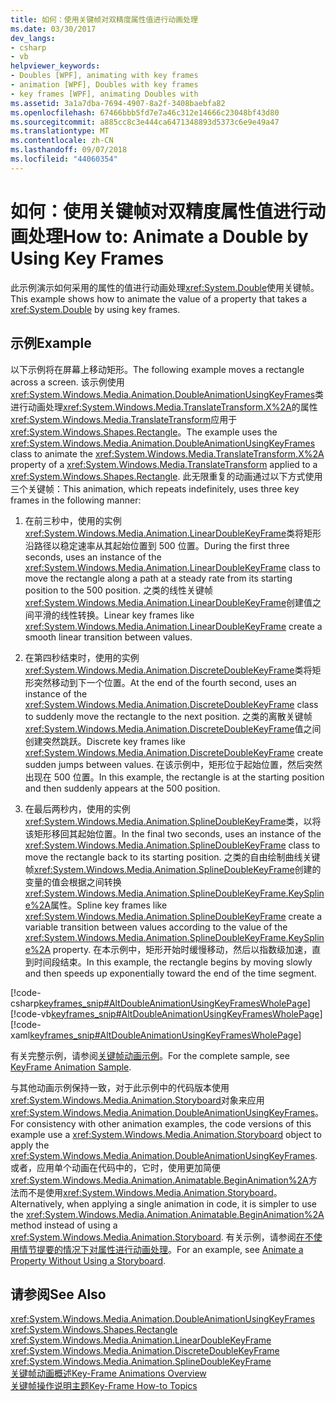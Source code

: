 ```yaml
---
title: 如何：使用关键帧对双精度属性值进行动画处理
ms.date: 03/30/2017
dev_langs:
- csharp
- vb
helpviewer_keywords:
- Doubles [WPF], animating with key frames
- animation [WPF], Doubles with key frames
- key frames [WPF], animating Doubles with
ms.assetid: 3a1a7dba-7694-4907-8a2f-3408baebfa82
ms.openlocfilehash: 67466bbb5fd7e7a46c312e14666c23048bf43d80
ms.sourcegitcommit: a885cc8c3e444ca6471348893d5373c6e9e49a47
ms.translationtype: MT
ms.contentlocale: zh-CN
ms.lasthandoff: 09/07/2018
ms.locfileid: "44060354"
---
```

# <a name="how-to-animate-a-double-by-using-key-frames"></a><span data-ttu-id="5c91e-102">如何：使用关键帧对双精度属性值进行动画处理</span><span class="sxs-lookup"><span data-stu-id="5c91e-102">How to: Animate a Double by Using Key Frames</span></span>
<span data-ttu-id="5c91e-103">此示例演示如何采用的属性的值进行动画处理<xref:System.Double>使用关键帧。</span><span class="sxs-lookup"><span data-stu-id="5c91e-103">This example shows how to animate the value of a property that takes a <xref:System.Double> by using key frames.</span></span>  
  
## <a name="example"></a><span data-ttu-id="5c91e-104">示例</span><span class="sxs-lookup"><span data-stu-id="5c91e-104">Example</span></span>  
 <span data-ttu-id="5c91e-105">以下示例将在屏幕上移动矩形。</span><span class="sxs-lookup"><span data-stu-id="5c91e-105">The following example moves a rectangle across a screen.</span></span> <span data-ttu-id="5c91e-106">该示例使用<xref:System.Windows.Media.Animation.DoubleAnimationUsingKeyFrames>类进行动画处理<xref:System.Windows.Media.TranslateTransform.X%2A>的属性<xref:System.Windows.Media.TranslateTransform>应用于<xref:System.Windows.Shapes.Rectangle>。</span><span class="sxs-lookup"><span data-stu-id="5c91e-106">The example uses the <xref:System.Windows.Media.Animation.DoubleAnimationUsingKeyFrames> class to animate the <xref:System.Windows.Media.TranslateTransform.X%2A> property of a <xref:System.Windows.Media.TranslateTransform> applied to a <xref:System.Windows.Shapes.Rectangle>.</span></span> <span data-ttu-id="5c91e-107">此无限重复的动画通过以下方式使用三个关键帧：</span><span class="sxs-lookup"><span data-stu-id="5c91e-107">This animation, which repeats indefinitely, uses three key frames in the following manner:</span></span>  
  
1.  <span data-ttu-id="5c91e-108">在前三秒中，使用的实例<xref:System.Windows.Media.Animation.LinearDoubleKeyFrame>类将矩形沿路径以稳定速率从其起始位置到 500 位置。</span><span class="sxs-lookup"><span data-stu-id="5c91e-108">During the first three seconds, uses an instance of the <xref:System.Windows.Media.Animation.LinearDoubleKeyFrame> class to move the rectangle along a path at a steady rate from its starting position to the 500 position.</span></span> <span data-ttu-id="5c91e-109">之类的线性关键帧<xref:System.Windows.Media.Animation.LinearDoubleKeyFrame>创建值之间平滑的线性转换。</span><span class="sxs-lookup"><span data-stu-id="5c91e-109">Linear key frames like <xref:System.Windows.Media.Animation.LinearDoubleKeyFrame> create a smooth linear transition between values.</span></span>  
  
2.  <span data-ttu-id="5c91e-110">在第四秒结束时，使用的实例<xref:System.Windows.Media.Animation.DiscreteDoubleKeyFrame>类将矩形突然移动到下一个位置。</span><span class="sxs-lookup"><span data-stu-id="5c91e-110">At the end of the fourth second, uses an instance of the <xref:System.Windows.Media.Animation.DiscreteDoubleKeyFrame> class to suddenly move the rectangle to the next position.</span></span> <span data-ttu-id="5c91e-111">之类的离散关键帧<xref:System.Windows.Media.Animation.DiscreteDoubleKeyFrame>值之间创建突然跳跃。</span><span class="sxs-lookup"><span data-stu-id="5c91e-111">Discrete key frames like <xref:System.Windows.Media.Animation.DiscreteDoubleKeyFrame> create sudden jumps between values.</span></span> <span data-ttu-id="5c91e-112">在该示例中，矩形位于起始位置，然后突然出现在 500 位置。</span><span class="sxs-lookup"><span data-stu-id="5c91e-112">In this example, the rectangle is at the starting position and then suddenly appears at the 500 position.</span></span>  
  
3.  <span data-ttu-id="5c91e-113">在最后两秒内，使用的实例<xref:System.Windows.Media.Animation.SplineDoubleKeyFrame>类，以将该矩形移回其起始位置。</span><span class="sxs-lookup"><span data-stu-id="5c91e-113">In the final two seconds, uses an instance of the <xref:System.Windows.Media.Animation.SplineDoubleKeyFrame> class to move the rectangle back to its starting position.</span></span> <span data-ttu-id="5c91e-114">之类的自由绘制曲线关键帧<xref:System.Windows.Media.Animation.SplineDoubleKeyFrame>创建的变量的值会根据之间转换<xref:System.Windows.Media.Animation.SplineDoubleKeyFrame.KeySpline%2A>属性。</span><span class="sxs-lookup"><span data-stu-id="5c91e-114">Spline key frames like <xref:System.Windows.Media.Animation.SplineDoubleKeyFrame> create a variable transition between values according to the value of the <xref:System.Windows.Media.Animation.SplineDoubleKeyFrame.KeySpline%2A> property.</span></span> <span data-ttu-id="5c91e-115">在本示例中，矩形开始时缓慢移动，然后以指数级加速，直到时间段结束。</span><span class="sxs-lookup"><span data-stu-id="5c91e-115">In this example, the rectangle begins by moving slowly and then speeds up exponentially toward the end of the time segment.</span></span>  
  
 [!code-csharp[keyframes_snip#AltDoubleAnimationUsingKeyFramesWholePage](../../../../samples/snippets/csharp/VS_Snippets_Wpf/keyframes_snip/CSharp/AltDoubleAnimationUsingKeyFramesExample.cs#altdoubleanimationusingkeyframeswholepage)]
 [!code-vb[keyframes_snip#AltDoubleAnimationUsingKeyFramesWholePage](../../../../samples/snippets/visualbasic/VS_Snippets_Wpf/keyframes_snip/visualbasic/altdoubleanimationusingkeyframesexample.vb#altdoubleanimationusingkeyframeswholepage)]
 [!code-xaml[keyframes_snip#AltDoubleAnimationUsingKeyFramesWholePage](../../../../samples/snippets/xaml/VS_Snippets_Wpf/keyframes_snip/XAML/AltDoubleAnimationUsingKeyFramesExample.xaml#altdoubleanimationusingkeyframeswholepage)]  
  
 <span data-ttu-id="5c91e-116">有关完整示例，请参阅[关键帧动画示例](https://go.microsoft.com/fwlink/?LinkID=160012)。</span><span class="sxs-lookup"><span data-stu-id="5c91e-116">For the complete sample, see [KeyFrame Animation Sample](https://go.microsoft.com/fwlink/?LinkID=160012).</span></span>  
  
 <span data-ttu-id="5c91e-117">与其他动画示例保持一致，对于此示例中的代码版本使用<xref:System.Windows.Media.Animation.Storyboard>对象来应用<xref:System.Windows.Media.Animation.DoubleAnimationUsingKeyFrames>。</span><span class="sxs-lookup"><span data-stu-id="5c91e-117">For consistency with other animation examples, the code versions of this example use a <xref:System.Windows.Media.Animation.Storyboard> object to apply the <xref:System.Windows.Media.Animation.DoubleAnimationUsingKeyFrames>.</span></span> <span data-ttu-id="5c91e-118">或者，应用单个动画在代码中的，它时，使用更加简便<xref:System.Windows.Media.Animation.Animatable.BeginAnimation%2A>方法而不是使用<xref:System.Windows.Media.Animation.Storyboard>。</span><span class="sxs-lookup"><span data-stu-id="5c91e-118">Alternatively, when applying a single animation in code, it is simpler to use the <xref:System.Windows.Media.Animation.Animatable.BeginAnimation%2A> method instead of using a <xref:System.Windows.Media.Animation.Storyboard>.</span></span> <span data-ttu-id="5c91e-119">有关示例，请参阅[在不使用情节提要的情况下对属性进行动画处理](../../../../docs/framework/wpf/graphics-multimedia/how-to-animate-a-property-without-using-a-storyboard.md)。</span><span class="sxs-lookup"><span data-stu-id="5c91e-119">For an example, see [Animate a Property Without Using a Storyboard](../../../../docs/framework/wpf/graphics-multimedia/how-to-animate-a-property-without-using-a-storyboard.md).</span></span>  
  
## <a name="see-also"></a><span data-ttu-id="5c91e-120">请参阅</span><span class="sxs-lookup"><span data-stu-id="5c91e-120">See Also</span></span>  
 <xref:System.Windows.Media.Animation.DoubleAnimationUsingKeyFrames>  
 <xref:System.Windows.Shapes.Rectangle>  
 <xref:System.Windows.Media.Animation.LinearDoubleKeyFrame>  
 <xref:System.Windows.Media.Animation.DiscreteDoubleKeyFrame>  
 <xref:System.Windows.Media.Animation.SplineDoubleKeyFrame>  
 [<span data-ttu-id="5c91e-121">关键帧动画概述</span><span class="sxs-lookup"><span data-stu-id="5c91e-121">Key-Frame Animations Overview</span></span>](../../../../docs/framework/wpf/graphics-multimedia/key-frame-animations-overview.md)  
 [<span data-ttu-id="5c91e-122">关键帧操作说明主题</span><span class="sxs-lookup"><span data-stu-id="5c91e-122">Key-Frame How-to Topics</span></span>](../../../../docs/framework/wpf/graphics-multimedia/key-frame-animation-how-to-topics.md)
